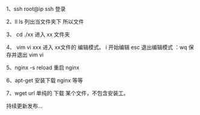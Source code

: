 1、ssh root@ip    ssh  登录

2、ll ls  列出当文件夹下  所以文件

3、 cd ./xx  进入 xx 文件夹

4、 vim  vi xxx  进入 xx文件的  编辑模式。  i  开始编辑  esc 退出编辑模式  ：wq  保存并退出 vim vi

5、nginx -s reload  重启 nginx

6、apt-get 安装下载 nginx  等等

7、wget url  单纯的 下载 某个文件，不包含安装工。


持续更新发布...
